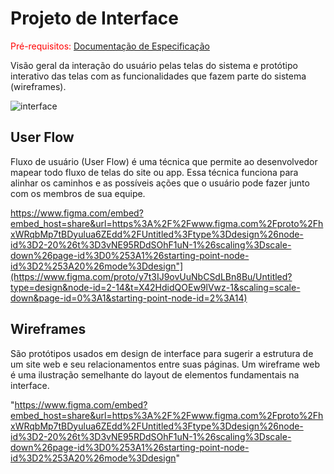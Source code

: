 
# Projeto de Interface

<span style="color:red">Pré-requisitos: <a href="2-Especificação do Projeto.md"> Documentação de Especificação</a></span>

Visão geral da interação do usuário pelas telas do sistema e protótipo interativo das telas com as funcionalidades que fazem parte do sistema (wireframes).

![interface](https://github.com/ICEI-PUC-Minas-PBR-SI/pbr-si-2024-1-1-ti-aw-t1-aicheck/assets/72892962/0a80c1f9-802a-4d3b-830f-7c54a50d57b0)

## User Flow

Fluxo de usuário (User Flow) é uma técnica que permite ao desenvolvedor mapear todo fluxo de telas do site ou app. Essa técnica funciona para alinhar os caminhos e as possíveis ações que o usuário pode fazer junto com os membros de sua equipe.

https://www.figma.com/embed?embed_host=share&url=https%3A%2F%2Fwww.figma.com%2Fproto%2FhxWRqbMp7tBDyulua6ZEdd%2FUntitled%3Ftype%3Ddesign%26node-id%3D2-20%26t%3D3vNE95RDdSOhF1uN-1%26scaling%3Dscale-down%26page-id%3D0%253A1%26starting-point-node-id%3D2%253A20%26mode%3Ddesign"](https://www.figma.com/proto/y7t3IJ9ovUuNbCSdLBn8Bu/Untitled?type=design&node-id=2-14&t=X42HdidQOEw9lVwz-1&scaling=scale-down&page-id=0%3A1&starting-point-node-id=2%3A14)

## Wireframes

São protótipos usados em design de interface para sugerir a estrutura de um site web e seu relacionamentos entre suas páginas. Um wireframe web é uma ilustração semelhante do layout de elementos fundamentais na interface.
 
"https://www.figma.com/embed?embed_host=share&url=https%3A%2F%2Fwww.figma.com%2Fproto%2FhxWRqbMp7tBDyulua6ZEdd%2FUntitled%3Ftype%3Ddesign%26node-id%3D2-20%26t%3D3vNE95RDdSOhF1uN-1%26scaling%3Dscale-down%26page-id%3D0%253A1%26starting-point-node-id%3D2%253A20%26mode%3Ddesign"

